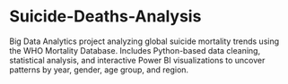 # Suicide-Deaths-Analysis
Big Data Analytics project analyzing global suicide mortality trends using the WHO Mortality Database. Includes Python-based data cleaning, statistical analysis, and interactive Power BI visualizations to uncover patterns by year, gender, age group, and region.
